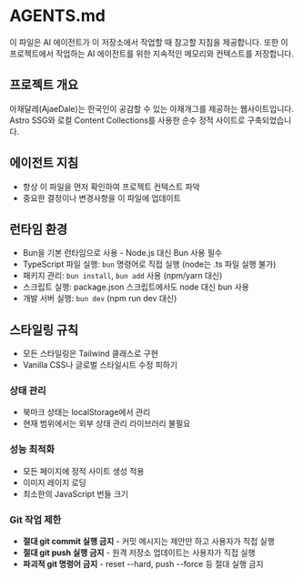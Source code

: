 # AGENTS.md

이 파일은 AI 에이전트가 이 저장소에서 작업할 때 참고할 지침을 제공합니다.
또한 이 프로젝트에서 작업하는 AI 에이전트를 위한 지속적인 메모리와 컨텍스트를 저장합니다.

## 프로젝트 개요

아재달레(AjaeDale)는 한국인이 공감할 수 있는 아재개그를 제공하는 웹사이트입니다.
Astro SSG와 로컬 Content Collections를 사용한 순수 정적 사이트로 구축되었습니다.

## 에이전트 지침

- 항상 이 파일을 먼저 확인하여 프로젝트 컨텍스트 파악
- 중요한 결정이나 변경사항을 이 파일에 업데이트

## 런타임 환경

- Bun을 기본 런타임으로 사용 - Node.js 대신 Bun 사용 필수
- TypeScript 파일 실행: `bun` 명령어로 직접 실행 (node는 .ts 파일 실행 불가)
- 패키지 관리: `bun install`, `bun add` 사용 (npm/yarn 대신)
- 스크립트 실행: package.json 스크립트에서도 node 대신 bun 사용
- 개발 서버 실행: `bun dev` (npm run dev 대신)

## 스타일링 규칙

- 모든 스타일링은 Tailwind 클래스로 구현
- Vanilla CSS나 글로벌 스타일시트 수정 피하기

### 상태 관리

- 북마크 상태는 localStorage에서 관리
- 현재 범위에서는 외부 상태 관리 라이브러리 불필요

### 성능 최적화

- 모든 페이지에 정적 사이트 생성 적용
- 이미지 레이지 로딩
- 최소한의 JavaScript 번들 크기

### Git 작업 제한

- **절대 git commit 실행 금지** - 커밋 메시지는 제안만 하고 사용자가 직접 실행
- **절대 git push 실행 금지** - 원격 저장소 업데이트는 사용자가 직접 실행
- **파괴적 git 명령어 금지** - reset --hard, push --force 등 절대 실행 금지
